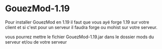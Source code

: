 # GouezMod-1.19

Pour installer GouezMod en 1.19 il faut que vous ayé forge 1.19 sur votre client et si c'est pour un serveur il faudra forge ou mohist sur votre serveur.

vous pourrez mettre le fichier GouezMod-1.19.jar dans le dossier mods du serveur et/ou de votre serveur
